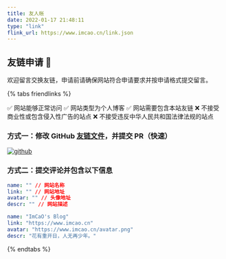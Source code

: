 ```yaml
---
title: 友人帐
date: 2022-01-17 21:48:11
type: "link"
flink_url: https://www.imcao.cn/link.json
---
```


## 友链申请 🚀

欢迎留言交换友链，申请前请确保网站符合申请要求并按申请格式提交留言。

{% tabs friendlinks %}

<!-- tab 申请要求 -->

✅ 网站能够正常访问
✅ 网站类型为个人博客
✅ 网站需要包含本站友链
❌ 不接受商业性或包含侵入性广告的站点
❌ 不接受违反中华人民共和国法律法规的站点

<!-- endtab -->

<!-- tab 申请方式 -->

### 方式一：修改 GitHub [友链文件](https://github.com/ImCa0/ImCaO-blog-hexo/edit/master/source/link.json)，并提交 PR（快速）

[![github](source@/link/github.png)](https://github.com/ImCa0/ImCaO-blog-hexo/edit/master/source/link.json)

### 方式二：提交评论并包含以下信息

```yml
name: "" // 网站名称
link: "" // 网站地址
avatar: "" // 头像地址
descr: "" // 网站描述
```

<!-- endtab -->

<!-- tab 本站信息 -->

```yml
name: "ImCaO's Blog"
link: "https://www.imcao.cn"
avatar: "https://www.imcao.cn/avatar.png"
descr: "花有重开日，人无再少年。"
```

<!-- endtab -->

{% endtabs %}
